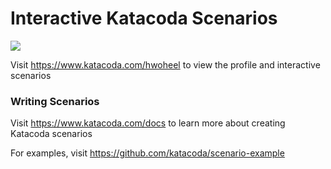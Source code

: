 # Interactive Katacoda Scenarios

[![](http://shields.katacoda.com/katacoda/hwoheel/count.svg)](https://www.katacoda.com/hwoheel "Get your profile on Katacoda.com")

Visit https://www.katacoda.com/hwoheel to view the profile and interactive scenarios

### Writing Scenarios
Visit https://www.katacoda.com/docs to learn more about creating Katacoda scenarios

For examples, visit https://github.com/katacoda/scenario-example
